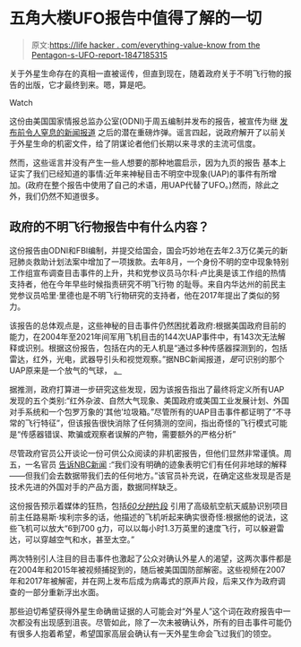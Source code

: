 # 五角大楼UFO报告中值得了解的一切

> 原文:[https://life hacker . com/everything-value-know from the Pentagon-s-UFO-report-1847185315](https://lifehacker.com/everything-worth-knowing-from-the-pentagon-s-ufo-report-1847185315)

关于外星生命存在的真相一直被谣传，但直到现在，随着政府关于不明飞行物的报告的出版，它才最终到来。嗯，算是吧。

Watch

这份由美国国家情报总监办公室(ODNI)于周五编制并发布的报告，被宣传为继 [发布前令人窒息的新闻报道](https://lifehacker.com/how-to-talk-about-the-pentagons-ufo-report-without-soun-1846925588) 之后的潜在重磅炸弹。谣言四起，说政府解开了以前关于外星生命的机密文件，给了阴谋论者他们长期以来寻求的主流可信度。

然而，这些谣言并没有产生一些人想要的那种地震启示，因为九页的报告 基本上证实了我们已经知道的事情:近年来神秘目击不明空中现象(UAP)的事件有所增加。(政府在整个报告中使用了自己的术语，用UAP代替了UFO。)然而，除此之外，我们仍然不知道很多。

## 政府的不明飞行物报告中有什么内容？

这份报告由ODNI和FBI编制，并提交给国会，国会巧妙地在去年2.3万亿美元的新冠肺炎救助计划法案中增加了一项拨款。去年8月，一个身份不明的空中现象特别工作组宣布调查目击事件的上升，共和党参议员马尔科·卢比奥是该工作组的热情支持者，他在今年早些时候指责研究不明飞行物 的耻辱。来自内华达州的前民主党参议员哈里·里德也是不明飞行物研究的支持者，他在2017年提出了类似的努力。

该报告的总体观点是，这些神秘的目击事件仍然困扰着政府:根据美国政府目前的能力，在2004年至2021年间军用飞机目击的144次UAP事件中，有143次无法解释或识别。根据这份报告，包括在内的无人机是“通过多种传感器探测到的，包括雷达，红外，光电，武器导引头和视觉观察。”据NBC新闻报道，*是*可识别的那个UAP原来是一个放气的气球， [。](https://www.nbcnews.com/politics/politics-news/ufo-report-government-can-t-explain-143-144-mysterious-flying-n1272390)

据推测，政府打算进一步研究这些发现，因为该报告指出了最终将定义所有UAP发现的五个类别:“红外杂波、自然大气现象、美国政府或美国工业发展计划、外国对手系统和一个包罗万象的‘其他’垃圾箱。”尽管所有的UAP目击事件都证明了“不寻常的飞行特征”，但该报告很快消除了任何猜测的空间，指出奇怪的飞行模式可能是“传感器错误、欺骗或观察者误解的产物，需要额外的严格分析”

尽管政府官员公开谈论一份可供公众阅读的非机密报告，但他们显然非常谨慎。周五，一名官员 [告诉NBC新闻](https://www.nbcnews.com/politics/politics-news/ufo-report-government-can-t-explain-143-144-mysterious-flying-n1272390) :“我们没有明确的迹象表明它们有任何非地球的解释——但我们会去数据带我们去的任何地方。”该官员补充说，在确定这些发现是否是技术先进的外国对手的产品方面，数据同样缺乏。

这份报告预示着媒体的狂热，包括[*60分钟*片段](https://www.google.com/amp/s/www.cbsnews.com/amp/news/ufo-military-intelligence-60-minutes-2021-05-16/) 引用了高级航空航天威胁识别项目前主任路易斯·埃利宗多的话，他描述的飞机听起来确实很奇怪:根据他的说法，这些飞机可以放大“6到700 g力，可以以每小时1.3万英里的速度飞行，可以躲避雷达，可以穿越空气和水，甚至太空。”

两次特别引人注目的目击事件也激起了公众对确认外星人的渴望，这两次事件都是在2004年和2015年被视频捕捉到的，随后被美国国防部解密。这些视频在2007年和2017年被解密，并在网上发布后成为病毒式的原声片段，后来又作为政府调查的一部分重新浮出水面。

那些迫切希望获得外星生命确凿证据的人可能会对“外星人”这个词在政府报告中一次都没有出现感到沮丧。尽管如此，除了一次未被确认外，所有的目击事件可能仍有很多人抱着希望，希望国家高层会确认有一天外星生命会飞过我们的领空。